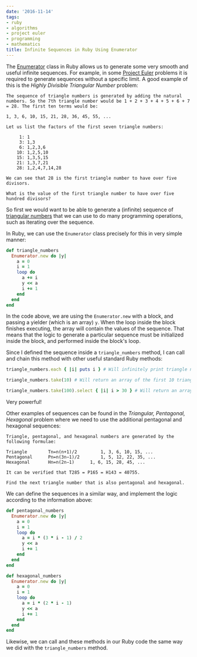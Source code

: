 ```yaml
---
date: '2016-11-14'
tags:
- ruby
- algorithms
- project euler
- programming
- mathematics
title: Infinite Sequences in Ruby Using Enumerator
---
```


The [Enumerator](http://ruby-doc.org/core-2.3.1/Enumerator.html) class in Ruby allows us to generate some very smooth and useful infinite sequences. For example, in some [Project Euler](https://projecteuler.net/) problems it is required to generate sequences without a specific limit. A good example of this is the _Highly Divisible Triangular Number_ problem:

```
The sequence of triangle numbers is generated by adding the natural numbers. So the 7th triangle number would be 1 + 2 + 3 + 4 + 5 + 6 + 7 = 28. The first ten terms would be:

1, 3, 6, 10, 15, 21, 28, 36, 45, 55, ...

Let us list the factors of the first seven triangle numbers:

     1: 1
     3: 1,3
     6: 1,2,3,6
    10: 1,2,5,10
    15: 1,3,5,15
    21: 1,3,7,21
    28: 1,2,4,7,14,28

We can see that 28 is the first triangle number to have over five divisors.

What is the value of the first triangle number to have over five hundred divisors?
```

So first we would want to be able to generate a (infinite) sequence of [triangular numbers](https://en.wikipedia.org/wiki/Triangular_number) that we can use to do many programming operations, such as iterating over the sequence.

<!--more-->

In Ruby, we can use the `Enumerator` class precisely for this in very simple manner:

```ruby
def triangle_numbers
  Enumerator.new do |y|
    a = 0
    i = 1
    loop do
      a += i
      y << a
      i += 1
    end
  end
end
```

In the code above, we are using the `Enumerator.new` with a block, and passing a yielder (which is an array) `y`. When the loop inside the block finishes executing, the array will contain the values of the sequence. That means that the logic to generate a particular sequence must be initialized inside the block, and performed inside the block's loop.

Since I defined the sequence inside a `triangle_numbers` method, I can call and chain this method with other useful standard Ruby methods:

```ruby
triangle_numbers.each { |i| puts i } # Will infinitely print triangle numbers

triangle_numbers.take(10) # Will return an array of the first 10 triangle numbers

triangle_numbers.take(100).select { |i| i > 30 } # Will return an array of the first 10 triangle numbers, and select only the ones greater than 30.
```

Very powerful!

Other examples of sequences can be found in the _Triangular, Pentagonal, Hexagonal_ problem where we need to use the additional pentagonal and hexagonal sequences:

```
Triangle, pentagonal, and hexagonal numbers are generated by the following formulae:

Triangle 	  	Tn=n(n+1)/2 	  	1, 3, 6, 10, 15, ...
Pentagonal 	  	Pn=n(3n−1)/2 	  	1, 5, 12, 22, 35, ...
Hexagonal 	  	Hn=n(2n−1) 	  	1, 6, 15, 28, 45, ...

It can be verified that T285 = P165 = H143 = 40755.

Find the next triangle number that is also pentagonal and hexagonal.
```

We can define the sequences in a similar way, and implement the logic according to the information above:

```ruby
def pentagonal_numbers
  Enumerator.new do |y|
    a = 0
    i = 1
    loop do
      a = i * (3 * i - 1) / 2
      y << a
      i += 1
    end
  end
end

def hexagonal_numbers
  Enumerator.new do |y|
    a = 0
    i = 1
    loop do
      a = i * (2 * i - 1)
      y << a
      i += 1
    end
  end
end
```

Likewise, we can call and these methods in our Ruby code the same way we did with the `triangle_numbers` method.